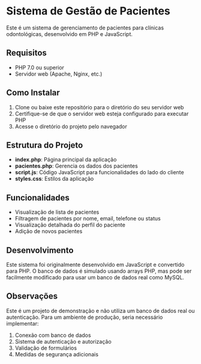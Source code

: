 # Sistema de Gestão de Pacientes

Este é um sistema de gerenciamento de pacientes para clínicas odontológicas, desenvolvido em PHP e JavaScript.

## Requisitos

- PHP 7.0 ou superior
- Servidor web (Apache, Nginx, etc.)

## Como Instalar

1. Clone ou baixe este repositório para o diretório do seu servidor web
2. Certifique-se de que o servidor web esteja configurado para executar PHP
3. Acesse o diretório do projeto pelo navegador

## Estrutura do Projeto

- **index.php**: Página principal da aplicação
- **pacientes.php**: Gerencia os dados dos pacientes
- **script.js**: Código JavaScript para funcionalidades do lado do cliente
- **styles.css**: Estilos da aplicação

## Funcionalidades

- Visualização de lista de pacientes
- Filtragem de pacientes por nome, email, telefone ou status
- Visualização detalhada do perfil do paciente
- Adição de novos pacientes

## Desenvolvimento

Este sistema foi originalmente desenvolvido em JavaScript e convertido para PHP. O banco de dados é simulado usando arrays PHP, mas pode ser facilmente modificado para usar um banco de dados real como MySQL.

## Observações

Este é um projeto de demonstração e não utiliza um banco de dados real ou autenticação. Para um ambiente de produção, seria necessário implementar:

1. Conexão com banco de dados
2. Sistema de autenticação e autorização
3. Validação de formulários
4. Medidas de segurança adicionais 